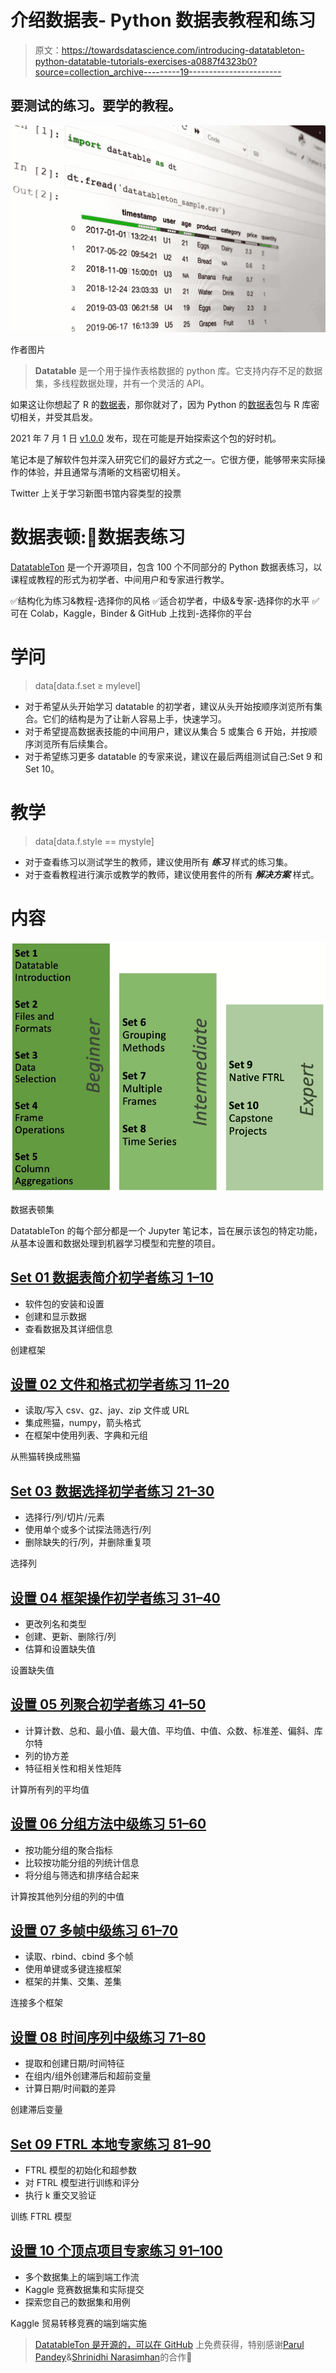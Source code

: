 # 介绍数据表- Python 数据表教程和练习

> 原文：<https://towardsdatascience.com/introducing-datatableton-python-datatable-tutorials-exercises-a0887f4323b0?source=collection_archive---------19----------------------->

## 要测试的练习。要学的教程。

![](img/85545e585bbf76d08922e21335ead2f7.png)

作者图片

> **Datatable** 是一个用于操作表格数据的 python 库。它支持内存不足的数据集，多线程数据处理，并有一个灵活的 API。

如果这让你想起了 R 的[数据表](https://rdatatable.gitlab.io/data.table)，那你就对了，因为 Python 的[数据表](https://github.com/h2oai/datatable)包与 R 库密切相关，并受其启发。

2021 年 7 月 1 日 [v1.0.0](https://datatable.readthedocs.io/en/latest/releases/v1.0.0.html) 发布，现在可能是开始探索这个包的好时机。

笔记本是了解软件包并深入研究它们的最好方式之一。它很方便，能够带来实际操作的体验，并且通常与清晰的文档密切相关。

Twitter 上关于学习新图书馆内容类型的投票

# 数据表顿:💯数据表练习

[DatatableTon](https://github.com/vopani/datatableton) 是一个开源项目，包含 100 个不同部分的 Python 数据表练习，以课程或教程的形式为初学者、中间用户和专家进行教学。

✅结构化为练习&教程-选择你的风格
✅适合初学者，中级&专家-选择你的水平
✅可在 Colab，Kaggle，Binder & GitHub 上找到-选择你的平台

# 学问

> data[data.f.set ≥ mylevel]

*   对于希望从头开始学习 datatable 的初学者，建议从头开始按顺序浏览所有集合。它们的结构是为了让新人容易上手，快速学习。
*   对于希望提高数据表技能的中间用户，建议从集合 5 或集合 6 开始，并按顺序浏览所有后续集合。
*   对于希望练习更多 datatable 的专家来说，建议在最后两组测试自己:Set 9 和 Set 10。

# 教学

> data[data.f.style == mystyle]

*   对于查看练习以测试学生的教师，建议使用所有 ***练习*** 样式的练习集。
*   对于查看教程进行演示或教学的教师，建议使用套件的所有 ***解决方案*** 样式。

# 内容

![](img/bbcf78ba2e686350aacb26fd10262567.png)

数据表顿集

DatatableTon 的每个部分都是一个 Jupyter 笔记本，旨在展示该包的特定功能，从基本设置和数据处理到机器学习模型和完整的项目。

## [Set 01 数据表简介初学者练习 1–10](https://github.com/vopani/datatableton#set-01--datatable-introduction--beginner--exercises-1-10)

*   软件包的安装和设置
*   创建和显示数据
*   查看数据及其详细信息

创建框架

## [设置 02 文件和格式初学者练习 11–20](https://github.com/vopani/datatableton#set-02--files-and-formats--beginner--exercises-11-20)

*   读取/写入 csv、gz、jay、zip 文件或 URL
*   集成熊猫，numpy，箭头格式
*   在框架中使用列表、字典和元组

从熊猫转换成熊猫

## [Set 03 数据选择初学者练习 21–30](https://github.com/vopani/datatableton#set-03--data-selection--beginner--exercises-21-30)

*   选择行/列/切片/元素
*   使用单个或多个试探法筛选行/列
*   删除缺失的行/列，并删除重复项

选择列

## [设置 04 框架操作初学者练习 31–40](https://github.com/vopani/datatableton#set-04--frame-operations--beginner--exercises-31-40)

*   更改列名和类型
*   创建、更新、删除行/列
*   估算和设置缺失值

设置缺失值

## [设置 05 列聚合初学者练习 41–50](https://github.com/vopani/datatableton#set-05--column-aggregations--beginner--exercises-41-50)

*   计算计数、总和、最小值、最大值、平均值、中值、众数、标准差、偏斜、库尔特
*   列的协方差
*   特征相关性和相关性矩阵

计算所有列的平均值

## [设置 06 分组方法中级练习 51–60](https://github.com/vopani/datatableton#set-06--grouping-methods--intermediate--exercises-51-60)

*   按功能分组的聚合指标
*   比较按功能分组的列统计信息
*   将分组与筛选和排序结合起来

计算按其他列分组的列的中值

## [设置 07 多帧中级练习 61–70](https://github.com/vopani/datatableton#set-07--multiple-frames--intermediate--exercises-61-70)

*   读取、rbind、cbind 多个帧
*   使用单键或多键连接框架
*   框架的并集、交集、差集

连接多个框架

## [设置 08 时间序列中级练习 71–80](https://github.com/vopani/datatableton#set-08--time-series--intermediate--exercises-71-80)

*   提取和创建日期/时间特征
*   在组内/组外创建滞后和超前变量
*   计算日期/时间戳的差异

创建滞后变量

## [Set 09 FTRL 本地专家练习 81–90](https://github.com/vopani/datatableton#set-09--native-ftrl--expert--exercises-81-90)

*   FTRL 模型的初始化和超参数
*   对 FTRL 模型进行训练和评分
*   执行 k 重交叉验证

训练 FTRL 模型

## [设置 10 个顶点项目专家练习 91–100](https://github.com/vopani/datatableton#set-10--capstone-projects--expert--exercises-91-100)

*   多个数据集上的端到端工作流
*   Kaggle 竞赛数据集和实际提交
*   探索您自己的数据集和用例

Kaggle 贸易转移竞赛的端到端实施

> [DatatableTon 是开源的，可以在 GitHub](https://github.com/vopani/datatableton)
> 上免费获得，特别感谢[Parul Pandey](https://medium.com/u/7053de462a28?source=post_page-----a0887f4323b0--------------------------------)&[Shrinidhi Narasimhan](https://medium.com/u/770f2b90bdbf?source=post_page-----a0887f4323b0--------------------------------)的合作🙏